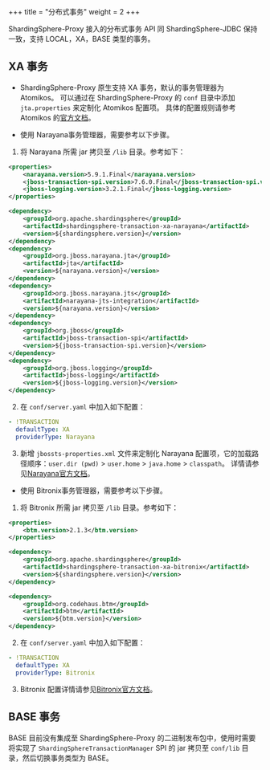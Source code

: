 +++
title = "分布式事务"
weight = 2
+++

ShardingSphere-Proxy 接入的分布式事务 API 同 ShardingSphere-JDBC 保持一致，支持 LOCAL，XA，BASE 类型的事务。

## XA 事务

* ShardingSphere-Proxy 原生支持 XA 事务，默认的事务管理器为 Atomikos。
可以通过在 ShardingSphere-Proxy 的 `conf` 目录中添加 `jta.properties` 来定制化 Atomikos 配置项。
具体的配置规则请参考 Atomikos 的[官方文档](https://www.atomikos.com/Documentation/JtaProperties)。

* 使用 Narayana事务管理器，需要参考以下步骤。

1. 将 Narayana 所需 jar 拷贝至 `/lib` 目录。参考如下：

```xml
<properties>
    <narayana.version>5.9.1.Final</narayana.version>
    <jboss-transaction-spi.version>7.6.0.Final</jboss-transaction-spi.version>
    <jboss-logging.version>3.2.1.Final</jboss-logging.version>
</properties>

<dependency>
    <groupId>org.apache.shardingsphere</groupId>
    <artifactId>shardingsphere-transaction-xa-narayana</artifactId>
    <version>${shardingsphere.version}</version>
</dependency>
<dependency>
    <groupId>org.jboss.narayana.jta</groupId>
    <artifactId>jta</artifactId>
    <version>${narayana.version}</version>
</dependency>
<dependency>
    <groupId>org.jboss.narayana.jts</groupId>
    <artifactId>narayana-jts-integration</artifactId>
    <version>${narayana.version}</version>
</dependency>
<dependency>
    <groupId>org.jboss</groupId>
    <artifactId>jboss-transaction-spi</artifactId>
    <version>${jboss-transaction-spi.version}</version>
</dependency>
<dependency>
    <groupId>org.jboss.logging</groupId>
    <artifactId>jboss-logging</artifactId>
    <version>${jboss-logging.version}</version>
</dependency>
``` 
 
2. 在 `conf/server.yaml` 中加入如下配置：

```yaml
- !TRANSACTION
  defaultType: XA
  providerType: Narayana
```

3. 新增 `jbossts-properties.xml` 文件来定制化 Narayana 配置项，它的加载路径顺序：`user.dir (pwd)` > `user.home` > `java.home` > `classpath`。
详情请参见[Narayana官方文档](https://narayana.io/documentation/index.html)。

* 使用 Bitronix事务管理器，需要参考以下步骤。

1. 将 Bitronix 所需 jar 拷贝至 `/lib` 目录。参考如下：

```xml
<properties>
    <btm.version>2.1.3</btm.version>
</properties>

<dependency>
    <groupId>org.apache.shardingsphere</groupId>
    <artifactId>shardingsphere-transaction-xa-bitronix</artifactId>
    <version>${shardingsphere.version}</version>
</dependency>

<dependency>
    <groupId>org.codehaus.btm</groupId>
    <artifactId>btm</artifactId>
    <version>${btm.version}</version>
</dependency>
``` 
 
2. 在 `conf/server.yaml` 中加入如下配置：

```yaml
- !TRANSACTION
  defaultType: XA
  providerType: Bitronix
```

3. Bitronix 配置详情请参见[Bitronix官方文档](https://github.com/bitronix/btm/wiki)。


## BASE 事务

BASE 目前没有集成至 ShardingSphere-Proxy 的二进制发布包中，使用时需要将实现了 `ShardingSphereTransactionManager` SPI 的 jar 拷贝至 `conf/lib` 目录，然后切换事务类型为 BASE。

